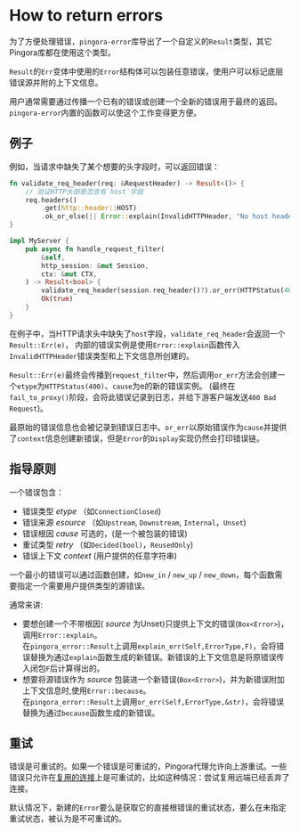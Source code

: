 # How to return errors

为了方便处理错误，`pingora-error`库导出了一个自定义的`Result`类型，其它Pingora库都在使用这个类型。

`Result`的`Err`变体中使用的`Error`结构体可以包装任意错误，使用户可以标记底层错误源并附的上下文信息。

用户通常需要通过传播一个已有的错误或创建一个全新的错误用于最终的返回。`pingora-error`内置的函数可以使这个工作变得更方便。

## 例子

例如，当请求中缺失了某个想要的头字段时，可以返回错误：

```rust
fn validate_req_header(req: &RequestHeader) -> Result<()> {
    // 验证HTTP头部是否含有`host`字段
    req.headers()
        .get(http::header::HOST)
        .ok_or_else(|| Error::explain(InvalidHTTPHeader, "No host header detected"))
}

impl MyServer {
    pub async fn handle_request_filter(
        &self,
        http_session: &mut Session,
        ctx: &mut CTX,
    ) -> Result<bool> {
        validate_req_header(session.req_header()?).or_err(HTTPStatus(400), "Missing required headers")?;
        Ok(true)
    }
}
```

在例子中，当HTTP请求头中缺失了`host`字段，`validate_req_header`会返回一个`Result::Err(e)`，
内部的错误实例是使用`Error::explain`函数传入`InvalidHTTPHeader`错误类型和上下文信息所创建的。

`Result::Err(e)`最终会传播到`request_filter`中，然后调用`or_err`方法会创建一个`etype`为`HTTPStatus(400)`、`cause`为e的新的错误实例。
(最终在`fail_to_proxy()`阶段，会将此错误记录到日志，并给下游客户端发送`400 Bad Request`)。

最原始的错误信息也会被记录到错误日志中。`or_err`以原始错误作为`cause`并提供了`context`信息创建新错误，但是`Error`的`Display`实现仍然会打印错误链。

## 指导原则

一个错误包含：
- 错误类型 _etype_ （如`ConnectionClosed`)
- 错误来源 _esource_ （如`Upstream`, `Downstream`, `Internal`，`Unset`)
- 错误根因 _cause_ 可选的，(是一个被包装的错误)
- 重试类型 _retry_ （如`Decided(bool)`，`ReusedOnly`)
- 错误上下文 _context_ (用户提供的任意字符串)

一个最小的错误可以通过函数创建，如`new_in` / `new_up` / `new_down`，每个函数需要指定一个需要用户提供类型的源错误。

通常来讲:
* 要想创建一个不带根因( _source_ 为Unset)只提供上下文的错误(`Box<Error>`)，调用`Error::explain`。<br>
在`pingora_error::Result`上调用`explain_err(Self,ErrorType,F)`，会将错误替换为通过`explain`函数生成的新错误。新错误的上下文信息是将原错误传入闭包`F`后计算得出的。
* 想要将源错误作为 _source_ 包装进一个新错误(`Box<Error>`)，并为新错误附加上下文信息时,使用`Error::because`。<br>
在`pingora_error::Result`上调用`or_err(Self,ErrorType,&str)`，会将错误替换为通过`because`函数生成的新错误。

## 重试

错误是可重试的。如果一个错误是可重试的，Pingora代理允许向上游重试。一些错误只允许在[复用的连接](pooling.md)上是可重试的，比如这种情况：尝试复用远端已经丢弃了连接。

默认情况下，新建的`Error`要么是获取它的直接根错误的重试状态，要么在未指定重试状态，被认为是不可重试的。
